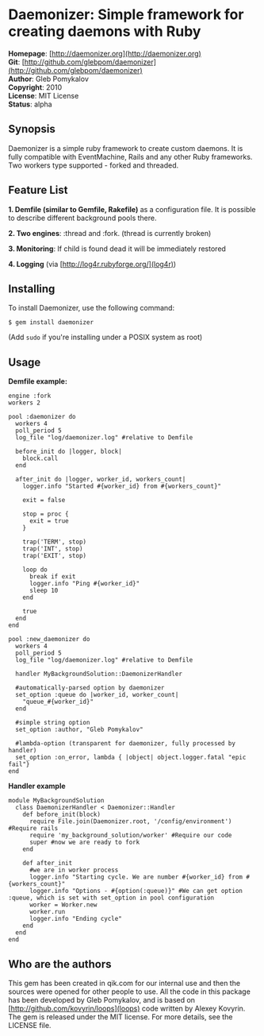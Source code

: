 Daemonizer: Simple framework for creating daemons with Ruby
====================================

**Homepage**:     [http://daemonizer.org](http://daemonizer.org)   
**Git**:          [http://github.com/glebpom/daemonizer](http://github.com/glebpom/daemonizer)   
**Author**:       Gleb Pomykalov    
**Copyright**:    2010    
**License**:      MIT License    
**Status**:       alpha    

Synopsis
--------

Daemonizer is a simple ruby framework to create custom daemons. It is fully 
compatible with EventMachine, Rails and any other Ruby frameworks. Two workers
type supported - forked and threaded.


Feature List
------------
                                                                              
**1. Demfile (similar to Gemfile, Rakefile)** as a configuration file. It is 
possible to describe different background pools there.

**2. Two engines**: :thread and :fork. (thread is currently broken)
                                                                              
**3. Monitoring**: If child is found dead it will be immediately 
restored
                                                                              
**4. Logging** (via [http://log4r.rubyforge.org/](log4r))

Installing
----------

To install Daemonizer, use the following command:

    $ gem install daemonizer
    
(Add `sudo` if you're installing under a POSIX system as root)                                                                              

Usage
-----

**Demfile example:**

    engine :fork 
    workers 2

    pool :daemonizer do
      workers 4
      poll_period 5
      log_file "log/daemonizer.log" #relative to Demfile
  
      before_init do |logger, block|
        block.call
      end
  
      after_init do |logger, worker_id, workers_count|
        logger.info "Started #{worker_id} from #{workers_count}"
    
        exit = false
    
        stop = proc {
          exit = true
        }

        trap('TERM', stop)
        trap('INT', stop)
        trap('EXIT', stop)
    
        loop do
          break if exit
          logger.info "Ping #{worker_id}"
          sleep 10
        end
    
        true
      end
    end

    pool :new_daemonizer do
      workers 4
      poll_period 5
      log_file "log/daemonizer.log" #relative to Demfile

      handler MyBackgroundSolution::DaemonizerHandler

      #automatically-parsed option by daemonizer
      set_option :queue do |worker_id, worker_count|  
        "queue_#{worker_id}"
      end
      
      #simple string option
      set_option :author, "Gleb Pomykalov"
      
      #lambda-option (transparent for daemonizer, fully processed by handler)
      set_option :on_error, lambda { |object| object.logger.fatal "epic fail"}
    end


**Handler example**

    module MyBackgroundSolution
      class DaemonizerHandler < Daemonizer::Handler
        def before_init(block)
          require File.join(Daemonizer.root, '/config/environment') #Require rails
          require 'my_background_solution/worker' #Require our code
          super #now we are ready to fork
        end

        def after_init 
          #we are in worker process
          logger.info "Starting cycle. We are number #{worker_id} from #{workers_count}"
          logger.info "Options - #{option(:queue)}" #We can get option :queue, which is set with set_option in pool configuration
          worker = Worker.new
          worker.run
          logger.info "Ending cycle"
        end
      end
    end
    
Who are the authors
-------------------

This gem has been created in qik.com for our internal use and then 
the sources were opened for other people to use. All the code in this package 
has been developed by Gleb Pomykalov, and is based on 
[http://github.com/kovyrin/loops](loops) code written by 
Alexey Kovyrin. The gem is released under the MIT license. For more details, 
see the LICENSE file.

